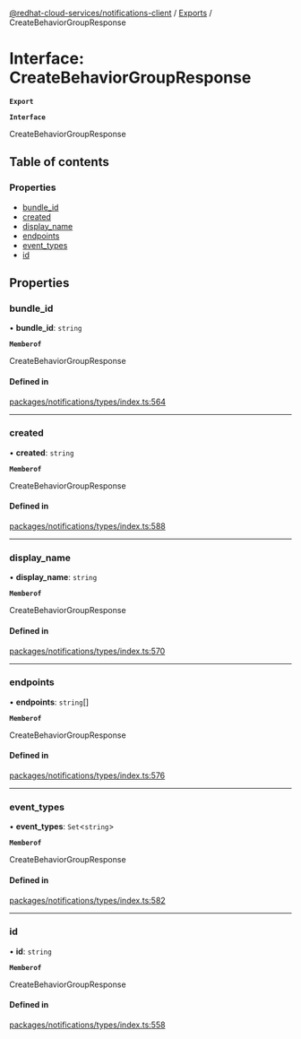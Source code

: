 [@redhat-cloud-services/notifications-client](../README.md) / [Exports](../modules.md) / CreateBehaviorGroupResponse

# Interface: CreateBehaviorGroupResponse

**`Export`**

**`Interface`**

CreateBehaviorGroupResponse

## Table of contents

### Properties

- [bundle\_id](CreateBehaviorGroupResponse.md#bundle_id)
- [created](CreateBehaviorGroupResponse.md#created)
- [display\_name](CreateBehaviorGroupResponse.md#display_name)
- [endpoints](CreateBehaviorGroupResponse.md#endpoints)
- [event\_types](CreateBehaviorGroupResponse.md#event_types)
- [id](CreateBehaviorGroupResponse.md#id)

## Properties

### bundle\_id

• **bundle\_id**: `string`

**`Memberof`**

CreateBehaviorGroupResponse

#### Defined in

[packages/notifications/types/index.ts:564](https://github.com/RedHatInsights/javascript-clients/blob/master/packages/notifications/types/index.ts#L564)

___

### created

• **created**: `string`

**`Memberof`**

CreateBehaviorGroupResponse

#### Defined in

[packages/notifications/types/index.ts:588](https://github.com/RedHatInsights/javascript-clients/blob/master/packages/notifications/types/index.ts#L588)

___

### display\_name

• **display\_name**: `string`

**`Memberof`**

CreateBehaviorGroupResponse

#### Defined in

[packages/notifications/types/index.ts:570](https://github.com/RedHatInsights/javascript-clients/blob/master/packages/notifications/types/index.ts#L570)

___

### endpoints

• **endpoints**: `string`[]

**`Memberof`**

CreateBehaviorGroupResponse

#### Defined in

[packages/notifications/types/index.ts:576](https://github.com/RedHatInsights/javascript-clients/blob/master/packages/notifications/types/index.ts#L576)

___

### event\_types

• **event\_types**: `Set`<`string`\>

**`Memberof`**

CreateBehaviorGroupResponse

#### Defined in

[packages/notifications/types/index.ts:582](https://github.com/RedHatInsights/javascript-clients/blob/master/packages/notifications/types/index.ts#L582)

___

### id

• **id**: `string`

**`Memberof`**

CreateBehaviorGroupResponse

#### Defined in

[packages/notifications/types/index.ts:558](https://github.com/RedHatInsights/javascript-clients/blob/master/packages/notifications/types/index.ts#L558)
